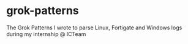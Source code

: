 # grok-patterns
The Grok Patterns I wrote to parse Linux, Fortigate and Windows logs during my internship @ ICTeam
